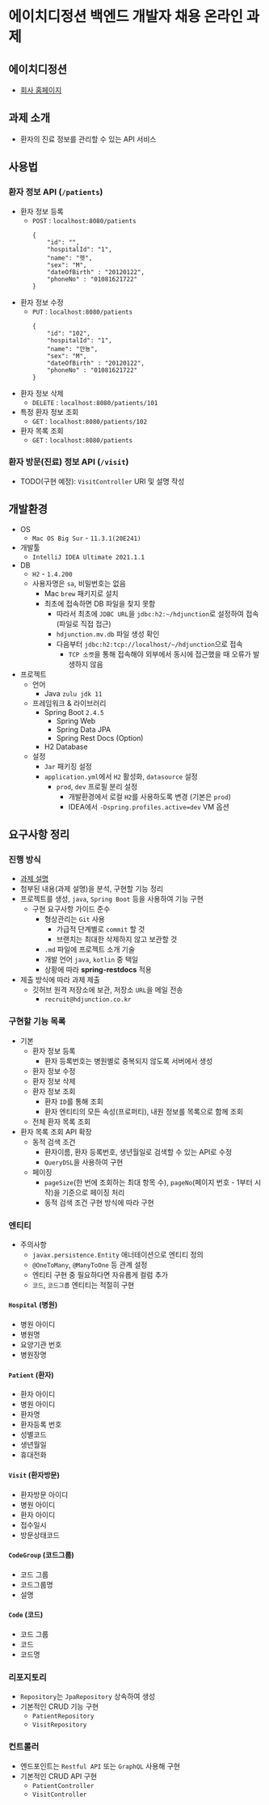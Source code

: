# 에이치디정션 백엔드 개발자 채용 온라인 과제

## 에이치디정션
* [회사 홈페이지](https://www.hdjunction.co.kr/)

## 과제 소개
* 환자의 진료 정보를 관리할 수 있는 API 서비스

## 사용법

### 환자 정보 API (`/patients`)
* 환자 정보 등록
  * `POST` : `localhost:8080/patients`
    ~~~
    {
        "id": "",
        "hospitalId": "1",
        "name": "헷",
        "sex": "M",
        "dateOfBirth" : "20120122",
        "phoneNo" : "01081621722"
    }
    ~~~
* 환자 정보 수정
  * `PUT` : `localhost:8080/patients`
    ~~~
    {
        "id": "102",
        "hospitalId": "1",
        "name": "안뇽",
        "sex": "M",
        "dateOfBirth" : "20120122",
        "phoneNo" : "01081621722"
    }
    ~~~
* 환자 정보 삭제
  * `DELETE` : `localhost:8080/patients/101`
* 특정 환자 정보 조회
  * `GET` : `localhost:8080/patients/102`
* 환자 목록 조회
  * `GET` : `localhost:8080/patients`

### 환자 방문(진료) 정보 API (`/visit`)
* TODO(구현 예정): `VisitController` URI 및 설명 작성

## 개발환경
* OS
  * `Mac OS Big Sur` - `11.3.1(20E241)`
* 개발툴
  * `IntelliJ IDEA Ultimate 2021.1.1`
* DB
  * `H2` - `1.4.200`
  * 사용자명은 `sa`, 비밀번호는 없음
    * Mac `brew` 패키지로 설치
    * 최초에 접속하면 DB 파일을 찾지 못함
      * 따라서 최초에 `JDBC URL`을 `jdbc:h2:~/hdjunction`로 설정하여 접속 (파일로 직접 접근)
      * `hdjunction.mv.db` 파일 생성 확인
      * 다음부터 `jdbc:h2:tcp://localhost/~/hdjunction`으로 접속
        * `TCP 소켓`을 통해 접속해야 외부에서 동시에 접근했을 때 오류가 발생하지 않음
* 프로젝트
  * 언어
    * Java `zulu jdk 11`
  * 프레임워크 & 라이브러리
    * Spring Boot `2.4.5`
      * Spring Web
      * Spring Data JPA
      * Spring Rest Docs (Option)
    * H2 Database
  * 설정
    * `Jar` 패키징 설정
    * `application.yml`에서 `H2` 활성화, `datasource` 설정
      * `prod`, `dev` 프로필 분리 설정
        * 개발환경에서 로컬 `H2`를 사용하도록 변경 (기본은 `prod`)
        * IDEA에서 `-Dspring.profiles.active=dev` VM 옵션

## 요구사항 정리

### 진행 방식
* [과제 설명](https://www.notion.so/2b1b494f9ad140668438f26c1de5379f)
* 첨부된 내용(과제 설명)을 분석, 구현할 기능 정리
* 프로젝트를 생성, `java`, `Spring Boot` 등을 사용하여 기능 구현
  * 구현 요구사항 가이드 준수
    * 형상관리는 `Git` 사용
      * 가급적 단계별로 `commit` 할 것
      * 브랜치는 최대한 삭제하지 않고 보관할 것
    * `.md` 파일에 프로젝트 소개 기술
    * 개발 언어 `java`, `kotlin` 중 택일
    * 상황에 따라 **spring-restdocs** 적용
* 제출 방식에 따라 과제 제출
  * 깃허브 원격 저장소에 보관, 저장소 `URL`을 메일 전송
    * `recruit@hdjunction.co.kr`

### 구현할 기능 목록
* 기본
  * 환자 정보 등록
    * 환자 등록번호는 병원별로 중복되지 않도록 서버에서 생성
  * 환자 정보 수정
  * 환자 정보 삭제
  * 환자 정보 조회
    * 환자 `ID`를 통해 조회
    * 환자 엔티티의 모든 속성(프로퍼티), 내원 정보를 목록으로 함께 조회
  * 전체 환자 목록 조회
* 환자 목록 조회 API 확장
  * 동적 검색 조건
    * 환자이름, 환자 등록번호, 생년월일로 검색할 수 있는 API로 수정
    * `QueryDSL`을 사용하여 구현
  * 페이징
    * `pageSize`(한 번에 조회하는 최대 항목 수), `pageNo`(페이지 번호 - 1부터 시작)을 기준으로 페이징 처리
    * 동적 검색 조건 구현 방식에 따라 구현

### 엔티티
* 주의사항
  * `javax.persistence.Entity` 애너테이션으로 엔티티 정의
  * `@OneToMany`, `@ManyToOne` 등 관계 설정
  * 엔티티 구현 중 필요하다면 자유롭게 컬럼 추가
  * `코드`, `코드그룹` 엔티티는 적절히 구현
    
#### `Hospital` (병원)
* 병원 아이디
* 병원명
* 요양기관 번호
* 병원장명

#### `Patient` (환자)
* 환자 아이디
* 병원 아이디
* 환자명
* 환자등록 번호
* 성별코드
* 생년월일
* 휴대전화

#### `Visit` (환자방문)
* 환자방문 아이디
* 병원 아이디
* 환자 아이디
* 접수일시
* 방문상태코드

#### `CodeGroup` (코드그룹)
* 코드 그룹
* 코드그룹명
* 설명

#### `Code` (코드)
* 코드 그룹
* 코드
* 코드명

### 리포지토리
* `Repository`는 `JpaRepository` 상속하여 생성
* 기본적인 CRUD 기능 구현
  * `PatientRepository`
  * `VisitRepository`
    
### 컨트롤러
* 엔드포인트는 `Restful API` 또는 `GraphQL` 사용해 구현
* 기본적인 CRUD API 구현
  * `PatientController`
  * `VisitController`
